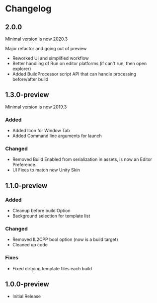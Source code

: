 # Changelog

## 2.0.0

Minimal version is now 2020.3

Major refactor and going out of preview

* Reworked UI and simplified workflow
* Better handling of Run on editor platforms (if can't run, then open explorer)
* Added BuildProcessor script API that can handle processing before/after build

## 1.3.0-preview

Minimal version is now 2019.3

### Added

* Added Icon for Window Tab
* Added Command line arguments for launch

### Changed

* Removed Build Enabled from serialization in assets, is now an Editor Preference.
* UI Fixes to match new Unity Skin

## 1.1.0-preview

### Added

* Cleanup before build Option
* Background selection for template list

### Changed

* Removed IL2CPP bool option (now is a build target)
* Cleaned up code

### Fixes

* Fixed dirtying template files each build

## 1.0.0-preview

* Initial Release